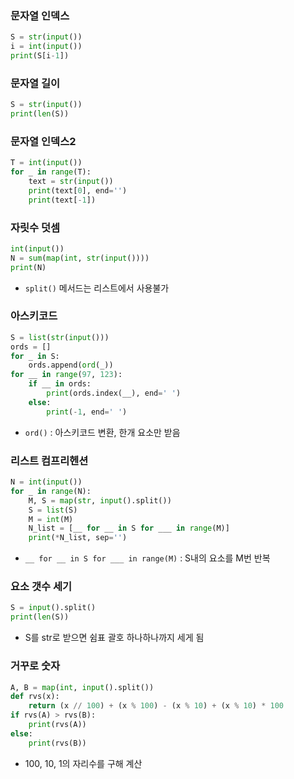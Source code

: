 ### 문자열 인덱스
```py
S = str(input())
i = int(input())
print(S[i-1])
```
### 문자열 길이
```py
S = str(input())
print(len(S))
```
### 문자열 인덱스2
```py
T = int(input())
for _ in range(T):
    text = str(input())
    print(text[0], end='')
    print(text[-1])
```
### 자릿수 덧셈
```py
int(input())
N = sum(map(int, str(input())))
print(N)
```
- `split()` 메서드는 리스트에서 사용불가

### 아스키코드
```py
S = list(str(input()))
ords = []
for _ in S:
    ords.append(ord(_))
for __ in range(97, 123):
    if __ in ords:
        print(ords.index(__), end=' ')
    else:
        print(-1, end=' ')
```
- `ord()` : 아스키코드 변환, 한개 요소만 받음

### 리스트 컴프리헨션
```py
N = int(input())
for _ in range(N):
    M, S = map(str, input().split())
    S = list(S)
    M = int(M)
    N_list = [__ for __ in S for ___ in range(M)]
    print(*N_list, sep='')
```
- `__ for __ in S for ___ in range(M)` : S내의 요소를 M번 반복

### 요소 갯수 세기
```py
S = input().split()
print(len(S))
```
- S를 str로 받으면 쉼표 괄호 하나하나까지 세게 됨

### 거꾸로 숫자
```py
A, B = map(int, input().split())
def rvs(x):
    return (x // 100) + (x % 100) - (x % 10) + (x % 10) * 100
if rvs(A) > rvs(B):
    print(rvs(A))
else:
    print(rvs(B))
```
- 100, 10, 1의 자리수를 구해 계산